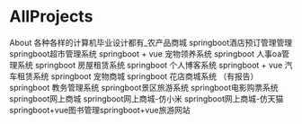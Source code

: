# AllProjects
About 各种各样的计算机毕业设计都有_农产品商城 springboot酒店预订管理管理 springboot超市管理系统 springboot + vue 宠物领养系统 springboot 人事oa管理系统 springboot 房屋租赁系统 springboot 个人博客系统 springboot + vue 汽车租赁系统 springboot 宠物商城 springboot 花店商城系统 （有报告） springboot 教务管理系统 springboot景区旅游系统 springboot电影购票系统 springboot网上商城 springboot网上商城-仿小米 springboot网上商城-仿天猫 springboot+vue图书管理springboot+vue旅游网站
